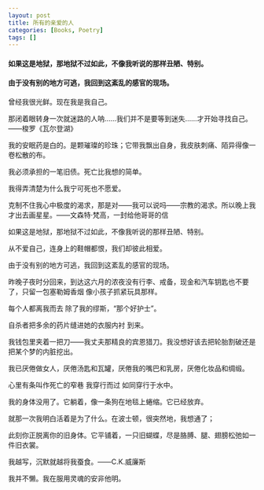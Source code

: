```yaml
---
layout: post
title: 所有的亲爱的人
categories: [Books, Poetry]
tags: []
---
```

#### 如果这是地狱，那地狱不过如此，不像我听说的那样丑陋、特别。
#### 由于没有别的地方可逃，我回到这紊乱的感官的现场。
<!-- more -->
曾经我很光鲜。现在我是我自己。

那闭着眼转身一次就迷路的人呐……我们并不是要等到迷失……才开始寻找自己。——梭罗《瓦尔登湖》

我的安眠药是白的。是颗璀璨的珍珠；它带我飘出自身，我皮肤刺痛、陌异得像一卷松散的布。

我必须承担的一笔旧债。死亡比我想的简单。

我得弄清楚为什么我宁可死也不愿爱。

克制不住我心中极度的渴求，那是对——我可以说吗——宗教的渴求。所以晚上我才出去画星星。——文森特·梵高，一封给他哥哥的信

如果这是地狱，那地狱不过如此，不像我听说的那样丑陋、特别。

从不爱自己，连身上的鞋帽都恨，我们却彼此相爱。

由于没有别的地方可逃，我回到这紊乱的感官的现场。

昨晚子夜时分回来，到达这六月的浓夜没有行李、戒备，现金和汽车钥匙也不要了，只留一包塞勒姆香烟 像小孩子抓紧玩具那样。

每个人都离我而去 除了我的缪斯，“那个好护士”。

自杀者把多余的药片缝进她的衣服内衬 到来。

我钱包里夹着一把刀——我丈夫那精良的宾恩猎刀。我没想好该去把轮胎割破还是把某个梦的内脏挖出。

我已厌倦做女人，厌倦汤匙和瓦罐，厌倦我的嘴巴和乳房，厌倦化妆品和绸缎。

心里有条叫作死亡的窄巷 我穿行而过 如同穿行于水中。

我的身体没用了。它躺着，像一条狗在地毯上蜷缩。它已经放弃。

就那一次我明白活着是为了什么。在波士顿，很突然地，我想通了；

此刻你正脱离你的旧身体。它平铺着，一只旧蝴蝶，尽是胳膊、腿、翅膀松弛如一件旧衣裳。

我越写，沉默就越将我蚕食。——C.K.威廉斯

我并不懒。我在服用灵魂的安非他明。
